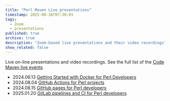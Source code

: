 ```yaml
---
title: "Perl Maven Live presentations"
timestamp: 2025-08-16T07:30:01
tags:
  - Zoom
  - presentations
published: true
archive: true
description: "Zoom-based live presentations and their video recordings"
show_related: false
---
```


Live on-line presentations and video recordings. See the full list of the [Code Maven live events](https://live.code-maven.com/)


* 2024.06.13 [Getting Started with Docker for Perl Developers](/getting-started-with-docker-for-perl-developers)
* 2024.08.04 [GitHub Actions for Perl projects](/github-actions-for-perl-projects)
* 2024.08.15 [GitHub pages for Perl developers](/github-pages-for-perl-developers)
* 2025.01.20 [GitLab pipelines and CI for Perl developers](/gitlab-pipelines-and-ci-for-perl-developers)
